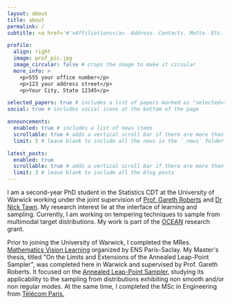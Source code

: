 ```yaml
---
layout: about
title: about
permalink: /
subtitle: <a href='#'>Affiliations</a>. Address. Contacts. Motto. Etc.

profile:
  align: right
  image: prof_pic.jpg
  image_circular: false # crops the image to make it circular
  more_info: >
    <p>555 your office number</p>
    <p>123 your address street</p>
    <p>Your City, State 12345</p>

selected_papers: true # includes a list of papers marked as "selected={true}"
social: true # includes social icons at the bottom of the page

announcements:
  enabled: true # includes a list of news items
  scrollable: true # adds a vertical scroll bar if there are more than 3 news items
  limit: 5 # leave blank to include all the news in the `_news` folder

latest_posts:
  enabled: true
  scrollable: true # adds a vertical scroll bar if there are more than 3 new posts items
  limit: 3 # leave blank to include all the blog posts
---
```


 <p>I am a second-year PhD student in the Statistics CDT at the University of Warwick working under the joint supervision of <a href="https://warwick.ac.uk/fac/sci/statistics/staff/academic-research/roberts">Prof. Gareth Roberts</a> and <a href="https://warwick.ac.uk/fac/sci/statistics/staff/academic-research/tawn/">Dr Nick Tawn</a>. My research interest lie at the interface of learning and sampling. Currently, I am working on tempering techniques to sample from multimodal target distributions. My work is part of the <a href="https://oceanerc.com/">OCEAN</a> research grant.</p>
    <div></div>
    <p>Prior to joining the University of Warwick, I completed the MRes. <a href="https://www.master-mva.com">Mathematics Vision Learning</a> organized by ENS Paris-Saclay. My Master's thesis, titled "On the Limits and Extensions of the Annealed Leap-Point Sampler", was completed here in Warwick and supervised by Prof. Gareth Roberts. It focused on the <a href="https://arxiv.org/abs/2112.12908"> Annealed Leap-Point Sampler</a>, studying its applicability to the sampling from distributions exhibiting non smooth and/or non regular modes. At the same time, I completed the MSc in Engineering from <a href="https://www.telecom-paris.fr/en/engineering">T&eacute;l&eacute;com Paris.</a></p>
